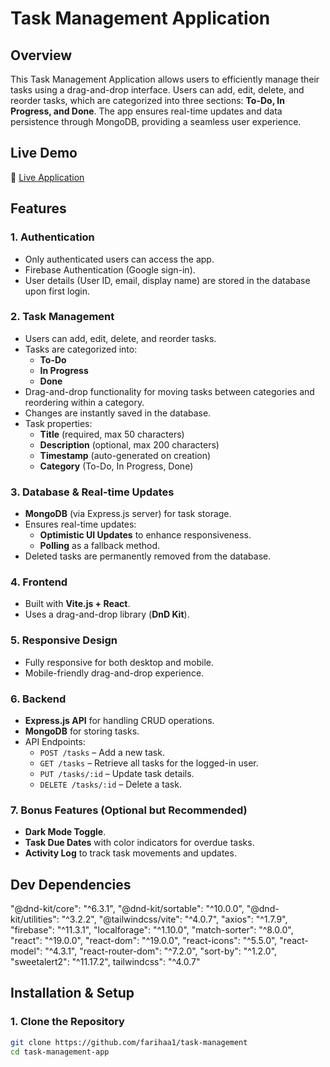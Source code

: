 # Task Management Application

## Overview
This Task Management Application allows users to efficiently manage their tasks using a drag-and-drop interface. Users can add, edit, delete, and reorder tasks, which are categorized into three sections: **To-Do, In Progress, and Done**. The app ensures real-time updates and data persistence through MongoDB, providing a seamless user experience.

## Live Demo
🔗 [Live Application](#)

## Features
### 1. Authentication
- Only authenticated users can access the app.
- Firebase Authentication (Google sign-in).
- User details (User ID, email, display name) are stored in the database upon first login.

### 2. Task Management
- Users can add, edit, delete, and reorder tasks.
- Tasks are categorized into:
  - **To-Do**
  - **In Progress**
  - **Done**
- Drag-and-drop functionality for moving tasks between categories and reordering within a category.
- Changes are instantly saved in the database.
- Task properties:
  - **Title** (required, max 50 characters)
  - **Description** (optional, max 200 characters)
  - **Timestamp** (auto-generated on creation)
  - **Category** (To-Do, In Progress, Done)

### 3. Database & Real-time Updates
- **MongoDB** (via Express.js server) for task storage.
- Ensures real-time updates:
  - **Optimistic UI Updates** to enhance responsiveness.
  - **Polling** as a fallback method.
- Deleted tasks are permanently removed from the database.

### 4. Frontend
- Built with **Vite.js + React**.
- Uses a drag-and-drop library (**DnD Kit**).

### 5. Responsive Design
- Fully responsive for both desktop and mobile.
- Mobile-friendly drag-and-drop experience.

### 6. Backend
- **Express.js API** for handling CRUD operations.
- **MongoDB** for storing tasks.
- API Endpoints:
  - `POST /tasks` – Add a new task.
  - `GET /tasks` – Retrieve all tasks for the logged-in user.
  - `PUT /tasks/:id` – Update task details.
  - `DELETE /tasks/:id` – Delete a task.

### 7. Bonus Features (Optional but Recommended)
- **Dark Mode Toggle**.
- **Task Due Dates** with color indicators for overdue tasks.
- **Activity Log** to track task movements and updates.

## Dev Dependencies
 "@dnd-kit/core": "^6.3.1",
 "@dnd-kit/sortable": "^10.0.0",
 "@dnd-kit/utilities": "^3.2.2",
 "@tailwindcss/vite": "^4.0.7",
 "axios": "^1.7.9",
 "firebase": "^11.3.1",
 "localforage": "^1.10.0",
 "match-sorter": "^8.0.0",
 "react": "^19.0.0",
 "react-dom": "^19.0.0",
 "react-icons": "^5.5.0",
 "react-model": "^4.3.1",
 "react-router-dom": "^7.2.0",
 "sort-by": "^1.2.0",
 "sweetalert2": "^11.17.2",
 tailwindcss": "^4.0.7"

## Installation & Setup
### 1. Clone the Repository
```sh
git clone https://github.com/farihaa1/task-management
cd task-management-app
